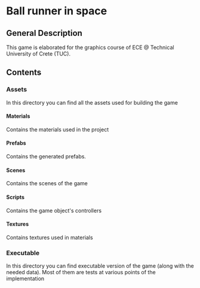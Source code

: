 # Ball runner in space

## General Description
This game is elaborated for the graphics course of ECE @ Technical University of Crete (TUC).

## Contents

### Assets
In this directory you can find all the assets used for building the game

#### Materials
Contains the materials used in the project

#### Prefabs
Contains the generated prefabs.

#### Scenes
Contains the scenes of the game

#### Scripts
Contains the game object's controllers

#### Textures
Contains textures used in materials

### Executable
In this directory you can find executable version of the game (along with the needed data). Most of them are tests at  various points of the implementation
